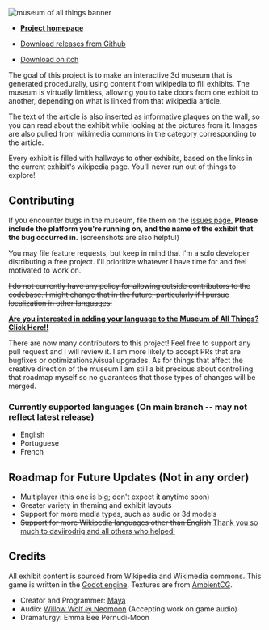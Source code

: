 ![museum of all things banner](./docs/moat_logo_large_colorful_over_screenshot.png)

- **[Project homepage](https://may.as/moat)**

- [Download releases from Github](https://github.com/m4ym4y/wikipedia-museum/releases/)

- [Download on itch](https://mayeclair.itch.io/museum-of-all-things)

The goal of this project is to make an interactive 3d museum that is generated
procedurally, using content from wikipedia to fill exhibits. The museum is
virtually limitless, allowing you to take doors from one exhibit to another,
depending on what is linked from that wikipedia article.

The text of the article is also inserted as informative plaques on the wall, so you
can read about the exhibit while looking at the pictures from it. Images are also
pulled from wikimedia commons in the category corresponding to the article.

Every exhibit is filled with hallways to other exhibits, based on the links in the
current exhibit's wikipedia page. You'll never run out of things to explore!

## Contributing

If you encounter bugs in the museum, file them on the [issues
page.](https://github.com/m4ym4y/museum-of-all-things/issues) **Please include
the platform you're running on, and the name of the exhibit that the bug
occurred in.** (screenshots are also helpful)

You may file feature requests, but keep in mind that I'm a solo developer
distributing a free project. I'll prioritize whatever I have time for and feel
motivated to work on.

~~I do not currently have any policy for allowing outside contributors to the
codebase. I might change that in the future, particularly if I pursue
localization in other languages.~~

[**Are you interested in adding your language to the Museum of All Things? Click Here!!**](docs/translation-guide.md)

There are now many contributors to this project! Feel free to support any pull
request and I will review it. I am more likely to accept PRs that are bugfixes or
optimizations/visual upgrades. As for things that affect the creative direction
of the museum I am still a bit precious about controlling that roadmap myself so
no guarantees that those types of changes will be merged.

### Currently supported languages (On main branch -- may not reflect latest release)

- English
- Portuguese
- French

## Roadmap for Future Updates (Not in any order)

- Multiplayer (this one is big; don't expect it anytime soon)
- Greater variety in theming and exhibit layouts
- Support for more media types, such as audio or 3d models
- ~~Support for more Wikipedia languages other than English~~ [Thank you so much to daviirodrig and all others who helped!](https://github.com/m4ym4y/museum-of-all-things/pull/59)

## Credits

All exhibit content is sourced from Wikipedia and Wikimedia commons. This game is written in the [Godot engine](https://godotengine.org). Textures are from [AmbientCG](https://ambientcg.com/).

- Creator and Programmer: [Maya](https://github.com/m4ym4y)
- Audio: [Willow Wolf @ Neomoon](https://neomoon.one) (Accepting work on game audio)
- Dramaturgy: Emma Bee Pernudi-Moon
